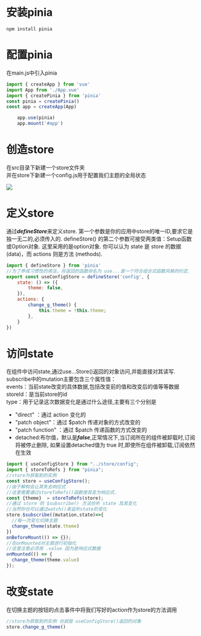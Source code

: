 # 安装pinia  

```
npm install pinia
```
# 配置pinia  

在main.js中引入pinia
```javascript
import { createApp } from 'vue'
import App from './App.vue'
import { createPinia } from 'pinia'
const pinia = createPinia()
const app = createApp(App)

    app.use(pinia)
    app.mount('#app')
```

# 创造store  

在src目录下新建一个store文件夹  
并在store下新建一个config.js用于配置我们主题的全局状态 

![](https://pic.imgdb.cn/item/65aab24b871b83018a614f60.jpg)

# 定义store  

通过***defineStore***来定义store.
第一个参数是你的应用中store的唯一ID,要求它是独一无二的,必须传入的.
defineStore() 的第二个参数可接受两类值：Setup函数或Option对象.
这里采用的是option对象.
你可以认为 state 是 store 的数据 (data)，而 actions 则是方法 (methods).

```javascript
import { defineStore } from 'pinia'
//为了养成习惯性的用法，将返回的函数命名为 use...是一个符合组合式函数风格的约定.
export const useConfigStore = defineStore('config', {
    state: () => ({
        theme: false,
    }),
    actions: {
        change_g_theme() {
            this.theme = !this.theme;
        },
    }
})
```

# 访问state  

在组件中访问state,通过use...Store()返回的对象访问,并能直接对其读写. 
subscribe中的mutation主要包含三个属性值：  
events：当前state改变的具体数据,包括改变前的值和改变后的值等等数据  
storeId：是当前store的id  
type：用于记录这次数据变化是通过什么途径,主要有三个分别是  
* "direct" ：通过 action 变化的  
* "patch object"：通过 $patch 传递对象的方式改变的  
* "patch function" ：通过 $patch 传递函数的方式改变的
* detached:布尔值，默认是***false***,正常情况下,当订阅所在的组件被卸载时,订阅将被停止删除,
如果设置detached值为 true 时,即使所在组件被卸载,订阅依然在生效 

```javascript
import { useConfigStore } from "../store/config";
import { storeToRefs } from "pinia";
//store为获取到的实例
const store = useConfigStore();
//由于解构会让其失去响应式
//这里需要通过storeToRefs()函数使其变为响应式.
const {theme}  = storeToRefs(store);
//通过 store 的 $subscribe() 方法侦听 state 及其变化
//当然你也可以通过watch()来监听state的变化
store.$subscribe((mutation,state)=>{
  //每一次变化切换主题
  change_theme(state.theme)
})
onBeforeMount(() => {});
//在onMounted对主题进行初始化
//这里注意必须用 .value 因为是响应式数据
onMounted(() => {
  change_theme(theme.value)
});
```

# 改变state  

在切换主题的按钮的点击事件中将我们写好的action作为store的方法调用  

```javascript
//store为获取到的实例 也就是 useConfigStore()返回的对象
store.change_g_theme()
```